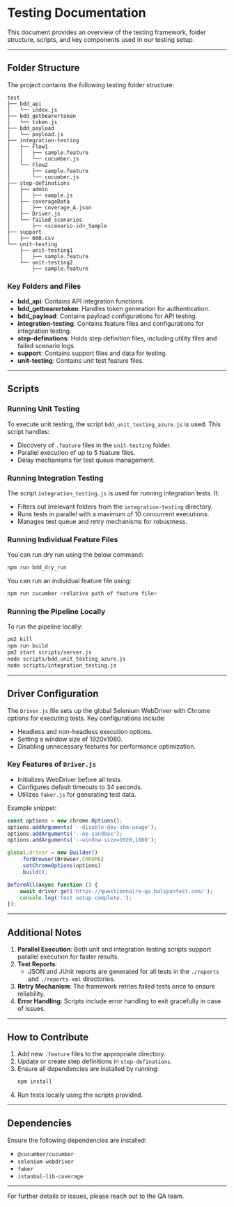 # Testing Documentation

This document provides an overview of the testing framework, folder structure, scripts, and key components used in our testing setup.

---

## Folder Structure

The project contains the following testing folder structure:

```
test
├── bdd_api
│   └── index.js
├── bdd_getbearertoken
│   └── token.js
├── bdd_payload
│   └── payload.js
├── integration-testing
│   ├── Flow1
│   │   ├── sample.feature
│   │   └── cucumber.js
│   └── Flow2
│       ├── sample.feature
│       └── cucumber.js
├── step-definations
│   ├── admin
│   │   ├── sample.js
│   ├── coverageData
│   │   ├── coverage_A.json
│   ├── Driver.js
│   └── failed_scenarios
│       ├── <scenario-id>_Sample
├── support
│   ├── 600.csv
└── unit-testing
    ├── unit-testing1
    │   ├── sample.feature
    └── unit-testing2
        ├── sample.feature
```

### Key Folders and Files

- **bdd\_api**: Contains API integration functions.
- **bdd\_getbearertoken**: Handles token generation for authentication.
- **bdd\_payload**: Contains payload configurations for API testing.
- **integration-testing**: Contains feature files and configurations for integration testing.
- **step-definations**: Holds step definition files, including utility files and failed scenario logs.
- **support**: Contains support files and data for testing.
- **unit-testing**: Contains unit test feature files.

---

## Scripts

### Running Unit Testing

To execute unit testing, the script `bdd_unit_testing_azure.js` is used. This script handles:

- Discovery of `.feature` files in the `unit-testing` folder.
- Parallel execution of up to 5 feature files.
- Delay mechanisms for test queue management.

### Running Integration Testing

The script `integration_testing.js` is used for running integration tests. It:

- Filters out irrelevant folders from the `integration-testing` directory.
- Runs tests in parallel with a maximum of 10 concurrent executions.
- Manages test queue and retry mechanisms for robustness.

### Running Individual Feature Files

You can run dry run using the below command:

```bash
npm run bdd_dry_run
```

You can run an individual feature file using:

```bash
npm run cucumber <relative path of feature file>
```

### Running the Pipeline Locally

To run the pipeline locally:

```bash
pm2 kill
npm run build
pm2 start scripts/server.js
node scripts/bdd_unit_testing_azure.js
node scripts/integration_testing.js
```

---

## Driver Configuration

The `Driver.js` file sets up the global Selenium WebDriver with Chrome options for executing tests. Key configurations include:

- Headless and non-headless execution options.
- Setting a window size of 1920x1080.
- Disabling unnecessary features for performance optimization.

### Key Features of `Driver.js`

- Initializes WebDriver before all tests.
- Configures default timeouts to 34 seconds.
- Utilizes `faker.js` for generating test data.

Example snippet:

```javascript
const options = new chrome.Options();
options.addArguments('--disable-dev-shm-usage');
options.addArguments('--no-sandbox');
options.addArguments('--window-size=1920,1080');

global.driver = new Builder()
    .forBrowser(Browser.CHROME)
    .setChromeOptions(options)
    .build();

BeforeAll(async function () {
    await driver.get('https://questionnaire-qa.halspantest.com/');
    console.log('Test setup complete.');
});
```

---

## Additional Notes

1. **Parallel Execution**: Both unit and integration testing scripts support parallel execution for faster results.
2. **Test Reports**:
   - JSON and JUnit reports are generated for all tests in the `./reports` and `./reports-xml` directories.
3. **Retry Mechanism**: The framework retries failed tests once to ensure reliability.
4. **Error Handling**: Scripts include error handling to exit gracefully in case of issues.

---

## How to Contribute

1. Add new `.feature` files to the appropriate directory.
2. Update or create step definitions in `step-definations`.
3. Ensure all dependencies are installed by running:
   ```bash
   npm install
   ```
4. Run tests locally using the scripts provided.

---

## Dependencies

Ensure the following dependencies are installed:

- `@cucumber/cucumber`
- `selenium-webdriver`
- `faker`
- `istanbul-lib-coverage`

---

For further details or issues, please reach out to the QA team. 